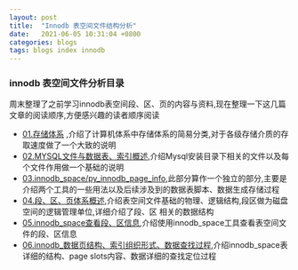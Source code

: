 ```yaml
---
layout: post
title:  "Innodb 表空间文件结构分析"
date:   2021-06-05 10:31:04 +0800
categories: blogs
tags: blogs index innodb
---
```


### innodb 表空间文件分析目录

周末整理了之前学习innodb表空间段、区、页的内容与资料,现在整理一下这几篇文章的阅读顺序,方便感兴趣的读者顺序阅读
- [01.存储体系](/blog/2021/06/002-存储体系/) ,介绍了计算机体系中存储体系的简易分类,对于各级存储介质的存取速度做了一个大致的说明
- [02.MYSQL文件与数据表、索引概述](/blog/2021/06/003-MYSQL文件与数据表-索引概述/),介绍Mysql安装目录下相关的文件以及每个文件作用做一个基础的说明
- [03.innodb_space/py_innodb_page_info](/blog/2021/06/004-innodb_space工具使用/),此部分算作一个独立的部分,主要是介绍两个工具的一些用法以及后续涉及到的数据表脚本、数据生成存储过程
- [04.段、区、页体系概述](/blog/2021/06/005-Innodb表空间-段-区描述页分析与磁盘存储空间管理/),介绍表空间文件基础的物理、逻辑结构,段区做为磁盘空间的逻辑管理单位,详细介绍了段、区
相关的数据结构
- [05.innodb_space查看段、区信息](/blog/2021/06/006-innodb_space命令查看段(Segment)-区(extent)-页(page)以及索引信息/),介绍使用innodb_space工具查看表空间文件的段、区信息
- [06.innodb_数据页结构、索引组织形式、数据查找过程](/blog/2021/06/007-innodb数据页/),介绍innodb_space表详细的结构、page slots内容、数据详细的查找定位过程


